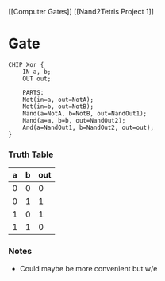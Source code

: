 [[Computer Gates]]
[[Nand2Tetris Project 1]]
#  Gate
```
CHIP Xor {
    IN a, b;
    OUT out;

    PARTS:
    Not(in=a, out=NotA);
	Not(in=b, out=NotB);
	Nand(a=NotA, b=NotB, out=NandOut1);
	Nand(a=a, b=b, out=NandOut2);
	And(a=NandOut1, b=NandOut2, out=out);
}
```
### Truth Table

a | b | out
-- | -- | --
 0|0|0
 0|1|1
 1|0|1
 1|1|0

### Notes
- Could maybe be more convenient but w/e